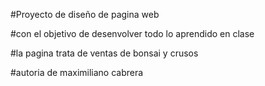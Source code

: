 #Proyecto de diseño de pagina web

#con el objetivo de desenvolver todo lo aprendido en clase

#la pagina trata de ventas de bonsai y crusos

#autoria de maximiliano cabrera
